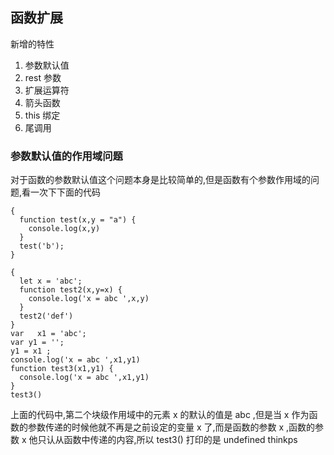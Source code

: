 ## 函数扩展   
新增的特性    
1. 参数默认值    
2. rest 参数    
3. 扩展运算符    
4. 箭头函数   
5. this 绑定   
6. 尾调用    
### 参数默认值的作用域问题   
对于函数的参数默认值这个问题本身是比较简单的,但是函数有个参数作用域的问题,看一次下下面的代码   
	
	{
	  function test(x,y = "a") {
	    console.log(x,y)
	  }
	  test('b');
	}
	
	{
	  let x = 'abc';
	  function test2(x,y=x) {
	    console.log('x = abc ',x,y)
	  }
	  test2('def')
	}
    var   x1 = 'abc';
    var y1 = '';
    y1 = x1 ;
    console.log('x = abc ',x1,y1)
    function test3(x1,y1) {
      console.log('x = abc ',x1,y1)
    }
    test3()

上面的代码中,第二个块级作用域中的元素 x 的默认的值是 abc ,但是当 x 作为函数的参数传递的时候他就不再是之前设定的变量 x 了,而是函数的参数 x ,函数的参数 x 他只认从函数中传递的内容,所以 test3() 打印的是 undefined  thinkps